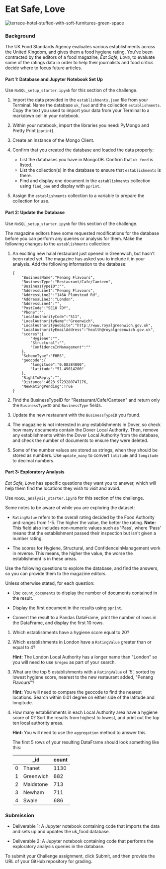 # Eat Safe, Love

![terrace-hotel-stuffed-with-soft-furnitures-green-space](https://user-images.githubusercontent.com/117343047/226233952-fc806077-fb36-48c0-83b6-193b4b446a48.jpg)


### Background

The UK Food Standards Agency evaluates various establishments across the United Kingdom, and gives them a food hygiene rating. You've been contracted by the editors of a food magazine, *Eat Safe, Love*, to evaluate some of the ratings data in order to help their journalists and food critics decide where to focus future articles.

#### Part 1: Database and Jupyter Notebook Set Up

Use `NoSQL_setup_starter.ipynb` for this section of the challenge.

1. Import the data provided in the `establishments.json` file from your Terminal. Name the database `uk_food` and the collection `establishments`. Copy the text you used to import your data from your Terminal to a markdown cell in your notebook.

2. Within your notebook, import the libraries you need: PyMongo and Pretty Print (`pprint`).

3. Create an instance of the Mongo Client.

4. Confirm that you created the database and loaded the data properly:
    * List the databases you have in MongoDB. Confirm that `uk_food` is listed.
    * List the collection(s) in the database to ensure that `establishments` is there.
    * Find and display one document in the `establishments` collection using `find_one` and display with `pprint`.

5. Assign the `establishments` collection to a variable to prepare the collection for use.

#### Part 2: Update the Database

Use `NoSQL_setup_starter.ipynb` for this section of the challenge.

The magazine editors have some requested modifications for the database before you can perform any queries or analysis for them. Make the following changes to the `establishments` collection:

1. An exciting new halal restaurant just opened in Greenwich, but hasn't been rated yet. The magazine has asked you to include it in your analysis. Add the following information to the database:

    ```
    {
        "BusinessName":"Penang Flavours",
        "BusinessType":"Restaurant/Cafe/Canteen",
        "BusinessTypeID":"",
        "AddressLine1":"Penang Flavours",
        "AddressLine2":"146A Plumstead Rd",
        "AddressLine3":"London",
        "AddressLine4":"",
        "PostCode":"SE18 7DY",
        "Phone":"",
        "LocalAuthorityCode":"511",
        "LocalAuthorityName":"Greenwich",
        "LocalAuthorityWebSite":"http://www.royalgreenwich.gov.uk",
        "LocalAuthorityEmailAddress":"health@royalgreenwich.gov.uk",
        "scores":{
            "Hygiene":"",
            "Structural":"",
            "ConfidenceInManagement":""
        },
        "SchemeType":"FHRS",
        "geocode":{
            "longitude":"0.08384000",
            "latitude":"51.49014200"
        },
        "RightToReply":"",
        "Distance":4623.9723280747176,
        "NewRatingPending":True
    }
    ```

2. Find the BusinessTypeID for "Restaurant/Cafe/Canteen" and return only the `BusinessTypeID` and `BusinessType` fields.

3. Update the new restaurant with the `BusinessTypeID` you found.

4. The magazine is not interested in any establishments in Dover, so check how many documents contain the Dover Local Authority. Then, remove any establishments within the Dover Local Authority from the database, and check the number of documents to ensure they were deleted.

5. Some of the number values are stored as strings, when they should be stored as numbers. Use `update_many` to convert `latitude` and `longitude` to decimal numbers.

#### Part 3: Exploratory Analysis

*Eat Safe, Love* has specific questions they want you to answer, which will help them find the locations they wish to visit and avoid. 

Use `NoSQL_analysis_starter.ipynb` for this section of the challenge.

Some notes to be aware of while you are exploring the dataset:

* `RatingValue` refers to the overall rating decided by the Food Authority and ranges from 1-5. The higher the value, the better the rating. **Note:** This field also includes non-numeric values such as 'Pass', where 'Pass' means that the establishment passed their inspection but isn't given a number rating.

* The scores for Hygiene, Structural, and ConfidenceInManagement work in reverse. This means, the higher the value, the worse the establishment is in these areas.

Use the following questions to explore the database, and find the answers, so you can provide them to the magazine editors.

Unless otherwise stated, for each question: 

* Use `count_documents` to display the number of documents contained in the result.

* Display the first document in the results using `pprint`.

* Convert the result to a Pandas DataFrame, print the number of rows in the DataFrame, and display the first 10 rows.

1. Which establishments have a hygiene score equal to 20?

2. Which establishments in London have a `RatingValue` greater than or equal to 4?

    **Hint:** The London Local Authority has a longer name than "London" so you will need to use `$regex` as part of your search.

3. What are the top 5 establishments with a `RatingValue` of '5', sorted by lowest hygiene score, nearest to the new restaurant added, "Penang Flavours"?

    **Hint:** You will need to compare the geocode to find the nearest locations. Search within 0.01 degree on either side of the latitude and longitude.

4. How many establishments in each Local Authority area have a hygiene score of 0? Sort the results from highest to lowest, and print out the top ten local authority areas.

    **Hint:** You will need to use the `aggregation` method to answer this.

    The first 5 rows of your resulting DataFrame should look something like this:

    | | _id | count |
    |---|---|---|
    | 0 | Thanet | 1130 |
    | 1 | Greenwich | 882 |
    | 2 | Maidstone | 713 | 
    | 3 | Newham | 711 |
    | 4 | Swale | 686 |


### Submission

* Deliverable 1: A Jupyter notebook containing code that imports the data and sets up and updates the uk_food database.

* Deliverable 2: A Jupyter notebook containing code that performs the exploratory analysis queries in the database.

To submit your Challenge assignment, click Submit, and then provide the URL of your GitHub repository for grading.



